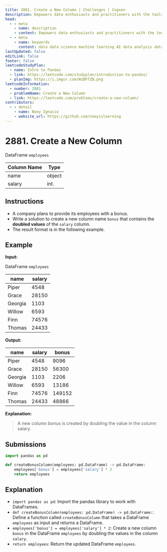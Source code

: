 ```yaml
---
title: 2881. Create a New Column | Challenges | Cogxen
description: Empowers data enthusiasts and practitioners with the tools and knowledge to unlock the potential of data.
head:
  - - meta
    - name: description
    - content: Empowers data enthusiasts and practitioners with the tools and knowledge to unlock the potential of data.
  - - meta
    - name: keywords
      content: data data science machine learning AI data analysis data-driven data enthusiasts data practitioners
lastUpdated: false
editLink: false
footer: false
leetcodeStudyPlan:
  - name: Intro to Pandas
  - link: https://leetcode.com/studyplan/introduction-to-pandas/
  - planImg: https://i.imgur.com/WzBPfZB.png
leetcodeInformation:
  - number: 2881
  - problemName: Create a New Column
  - link: https://leetcode.com/problems/create-a-new-column/
contributors:
  - - detail
    - name: Noey Ignacio
    - website_url: https://github.com/noeyislearning
---
```


# 2881. Create a New Column

DataFrame `employees`

<ScrollableTableContainer>

| Column Name | Type   |
| ----------- | ------ |
| name        | object |
| salary      | int.   |

</ScrollableTableContainer>

## Instructions

- A company plans to provide its employees with a bonus.
- Write a solution to create a new column name `bonus` that contains the **doubled values** of the `salary` column.
- The result format is in the following example.

## Example

**Input:**

DataFrame `employees`

<ScrollableTableContainer>

| name    | salary |
| ------- | ------ |
| Piper   | 4548   |
| Grace   | 28150  |
| Georgia | 1103   |
| Willow  | 6593   |
| Finn    | 74576  |
| Thomas  | 24433  |

</ScrollableTableContainer>

**Output:**

<ScrollableTableContainer>

| name    | salary | bonus  |
| ------- | ------ | ------ |
| Piper   | 4548   | 9096   |
| Grace   | 28150  | 56300  |
| Georgia | 1103   | 2206   |
| Willow  | 6593   | 13186  |
| Finn    | 74576  | 149152 |
| Thomas  | 24433  | 48866  |

</ScrollableTableContainer>

**Explanation:**

> A new column bonus is created by doubling the value in the column salary.

## Submissions

```python :line-numbers
import pandas as pd

def createBonusColumn(employees: pd.DataFrame) -> pd.DataFrame:
    employees['bonus'] = employees['salary'] * 2
    return employees
```

## Explanation

<CustomAccordion title="Python (Pandas)" submitted_by="@noeyislearning" submit_website_url="https://github.com/noeyislearning" :collapsed=false>

- `import pandas as pd`: Import the pandas library to work with DataFrames.
- `def createBonusColumn(employees: pd.DataFrame) -> pd.DataFrame:`: Define a function called `createBonusColumn` that takes a DataFrame `employees` as input and returns a DataFrame.
- `employees['bonus'] = employees['salary'] * 2`: Create a new column `bonus` in the DataFrame `employees` by doubling the values in the column `salary`.
- `return employees`: Return the updated DataFrame `employees`.

</CustomAccordion>
